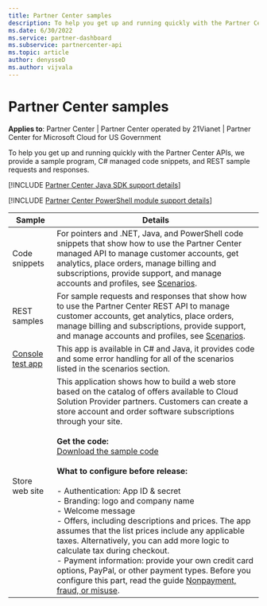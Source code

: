 ```yaml
---
title: Partner Center samples
description: To help you get up and running quickly with the Partner Center APIs, we provide a sample program, C\ managed code snippets, and REST sample requests and responses.
ms.date: 6/30/2022
ms.service: partner-dashboard
ms.subservice: partnercenter-api
ms.topic: article
author: denysseD
ms.author: vijvala
---
```


# Partner Center samples

**Applies to**: Partner Center | Partner Center operated by 21Vianet |  Partner Center for Microsoft Cloud for US Government

To help you get up and running quickly with the Partner Center APIs, we provide a sample program, C# managed code snippets, and REST sample requests and responses.

[!INCLUDE [Partner Center Java SDK support details](./includes/java-sdk-support.md)]

[!INCLUDE [Partner Center PowerShell module support details](./includes/powershell-module-support.md)]

| Sample                 | Details                                             |
|------------------------|-----------------------------------------------------|
| Code snippets          | For pointers and .NET, Java, and PowerShell code snippets that show how to use the Partner Center managed API to manage customer accounts, get analytics, place orders, manage billing and subscriptions, provide support, and manage accounts and profiles, see [Scenarios](scenarios.md).     |
| REST samples           | For sample requests and responses that show how to use the Partner Center REST API to manage customer accounts, get analytics, place orders, manage billing and subscriptions, provide support, and manage accounts and profiles, see [Scenarios](scenarios.md).        |
| [Console test app](console-test-app.md)   | This app is available in C# and Java, it provides code and some error handling for all of the scenarios listed in the scenarios section.    |
| Store web site      | This application shows how to build a web store based on the catalog of offers available to Cloud Solution Provider partners. Customers can create a store account and order software subscriptions through your site.<br/><br/>                  **Get the code:**<br/> [Download the sample code](https://go.microsoft.com/fwlink/p/?LinkId=746683)<br/><br/>                                            **What to configure before release:**<br/><br/> - Authentication: App ID & secret<br/> - Branding: logo and company name<br/> - Welcome message<br/> - Offers, including descriptions and prices. The app assumes that the list prices include any applicable taxes. Alternatively, you can add more logic to calculate tax during checkout.<br/> - Payment information: provide your own credit card options, PayPal, or other payment types. Before you configure this part, read the guide [Nonpayment, fraud, or misuse](../non-payment-fraud-misuse.md). |